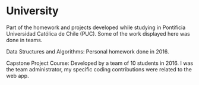 # University

Part of the homework and projects developed while studying in Pontificia Universidad Católica de Chile (PUC). 
Some of the work displayed here was done in teams.

Data Structures and Algorithms: Personal homework done in 2016.

Capstone Project Course: Developed by a team of 10 students in 2016. I was the team administrator, my specific coding 
contributions were related to the web app.  


